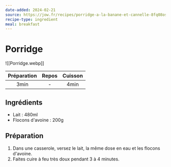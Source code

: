 ```yaml
---
date-added: 2024-02-21
source: https://jow.fr/recipes/porridge-a-la-banane-et-cannelle-8fq08osv31foielz0qk8
recipe-type: ingredient
meal: breakfast
---
```


# Porridge

![[Porridge.webp]]

| Préparation | Repos | Cuisson |
|:-----------:|:-----:|:-------:|
|    3min     |   -   |  4min   |

## Ingrédients

- Lait : 480ml
- Flocons d'avoine : 200g

## Préparation

1. Dans une casserole, versez le lait, la même dose en eau et les flocons d'avoine.
2. Faites cuire à feu très doux pendant 3 à 4 minutes.

